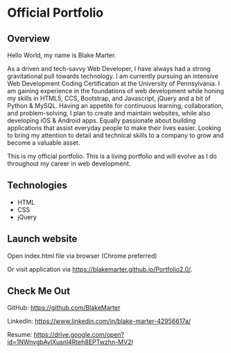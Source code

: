 # Official Portfolio

## __Overview__
Hello World, my name is Blake Marter.

As a driven and tech-savvy Web Developer, I have always had a strong gravitational pull towards technology. I am currently pursuing an intensive Web Development Coding Certification at the University of Pennsylvania. I am gaining experience in the foundations of web development while honing my skills in HTML5, CCS, Bootstrap, and Javascript, jQuery and a bit of Python & MySQL. Having an appetite for continuous learning, collaboration, and problem-solving, I plan to create and maintain websites, while also developing iOS & Android apps.  Equally passionate about building applications that assist everyday people to make their lives easier. Looking to bring my attention to detail and technical skills to a company to grow and become a valuable asset.

This is my official portfolio. This is a living portfolio and will evolve as I do throughout my career in web development. 

## __Technologies__
* HTML
* CSS
* jQuery


## __Launch website__

Open index.html file via browser (Chrome preferred)

Or visit application via https://blakemarter.github.io/Portfolio2.0/.

## __Check Me Out__

GitHub: https://github.com/BlakeMarter

LinkedIn: https://www.linkedin.com/in/blake-marter-42956617a/

Resume: https://drive.google.com/open?id=1NWnygbAylXusnl4Rteh8EPTwzhn-MV2l